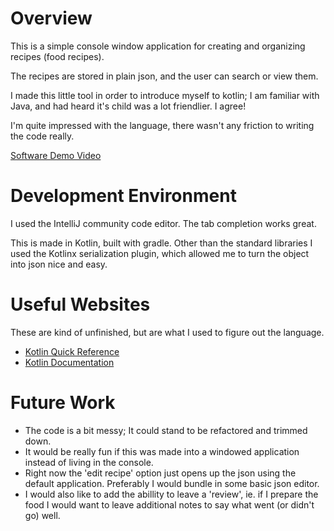 # Overview


This is a simple console window application for creating and organizing recipes (food recipes).

The recipes are stored in plain json, and the user can search or view them.

I made this little tool in order to introduce myself to kotlin; I am familiar with Java, and had heard it's child was a lot friendlier. I agree!

I'm quite impressed with the language, there wasn't any friction to writing the code really.

[Software Demo Video](https://youtu.be/MO2zsuNbP5g)

# Development Environment

I used the IntelliJ community code editor. The tab completion works great.

This is made in Kotlin, built with gradle. Other than the standard libraries I used the Kotlinx serialization plugin, which allowed me to turn the object into json nice and easy.

# Useful Websites

These are kind of unfinished, but are what I used to figure out the language.

- [Kotlin Quick Reference](https://kotlin-quick-reference.com/)
- [Kotlin Documentation](https://kotlinlang.org/)

# Future Work

- The code is a bit messy; It could stand to be refactored and trimmed down.
- It would be really fun if this was made into a windowed application instead of living in the console.
- Right now the 'edit recipe' option just opens up the json using the default application. Preferably I would bundle in some basic json editor.
- I would also like to add the abillity to leave a 'review', ie. if I prepare the food I would want to leave additional notes to say what went (or didn't go) well.